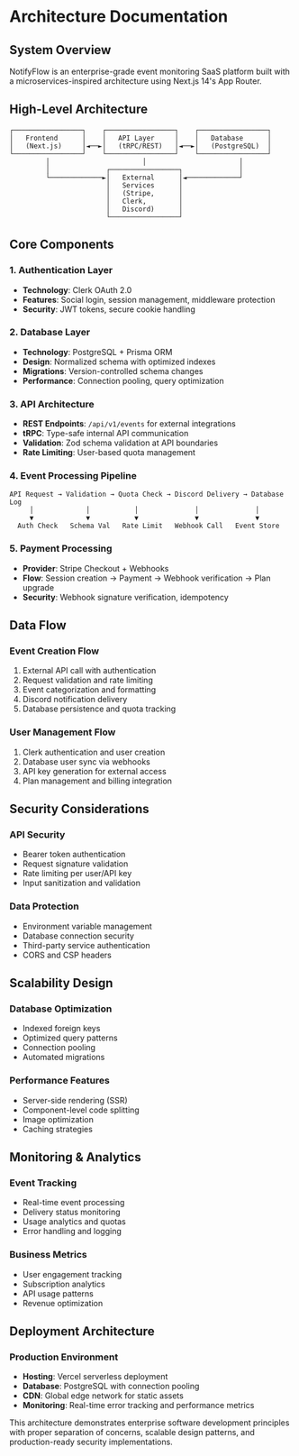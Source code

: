 # Architecture Documentation

## System Overview

NotifyFlow is an enterprise-grade event monitoring SaaS platform built with a microservices-inspired architecture using Next.js 14's App Router.

## High-Level Architecture

```
┌─────────────────┐    ┌─────────────────┐    ┌─────────────────┐
│   Frontend      │    │   API Layer     │    │   Database      │
│   (Next.js)     │◄──►│   (tRPC/REST)   │◄──►│   (PostgreSQL)  │
└─────────────────┘    └─────────────────┘    └─────────────────┘
         │                       │                       │
         │              ┌─────────────────┐              │
         └─────────────►│   External      │◄─────────────┘
                        │   Services      │
                        │   (Stripe,      │
                        │   Clerk,        │
                        │   Discord)      │
                        └─────────────────┘
```

## Core Components

### 1. **Authentication Layer**
- **Technology**: Clerk OAuth 2.0
- **Features**: Social login, session management, middleware protection
- **Security**: JWT tokens, secure cookie handling

### 2. **Database Layer**
- **Technology**: PostgreSQL + Prisma ORM
- **Design**: Normalized schema with optimized indexes
- **Migrations**: Version-controlled schema changes
- **Performance**: Connection pooling, query optimization

### 3. **API Architecture**
- **REST Endpoints**: `/api/v1/events` for external integrations
- **tRPC**: Type-safe internal API communication
- **Validation**: Zod schema validation at API boundaries
- **Rate Limiting**: User-based quota management

### 4. **Event Processing Pipeline**
```
API Request → Validation → Quota Check → Discord Delivery → Database Log
     │             │           │              │              │
     ▼             ▼           ▼              ▼              ▼
  Auth Check   Schema Val   Rate Limit   Webhook Call   Event Store
```

### 5. **Payment Processing**
- **Provider**: Stripe Checkout + Webhooks
- **Flow**: Session creation → Payment → Webhook verification → Plan upgrade
- **Security**: Webhook signature verification, idempotency

## Data Flow

### Event Creation Flow
1. External API call with authentication
2. Request validation and rate limiting
3. Event categorization and formatting
4. Discord notification delivery
5. Database persistence and quota tracking

### User Management Flow
1. Clerk authentication and user creation
2. Database user sync via webhooks
3. API key generation for external access
4. Plan management and billing integration

## Security Considerations

### API Security
- Bearer token authentication
- Request signature validation
- Rate limiting per user/API key
- Input sanitization and validation

### Data Protection
- Environment variable management
- Database connection security
- Third-party service authentication
- CORS and CSP headers

## Scalability Design

### Database Optimization
- Indexed foreign keys
- Optimized query patterns
- Connection pooling
- Automated migrations

### Performance Features
- Server-side rendering (SSR)
- Component-level code splitting
- Image optimization
- Caching strategies

## Monitoring & Analytics

### Event Tracking
- Real-time event processing
- Delivery status monitoring
- Usage analytics and quotas
- Error handling and logging

### Business Metrics
- User engagement tracking
- Subscription analytics
- API usage patterns
- Revenue optimization

## Deployment Architecture

### Production Environment
- **Hosting**: Vercel serverless deployment
- **Database**: PostgreSQL with connection pooling
- **CDN**: Global edge network for static assets
- **Monitoring**: Real-time error tracking and performance metrics

This architecture demonstrates enterprise software development principles with proper separation of concerns, scalable design patterns, and production-ready security implementations.
